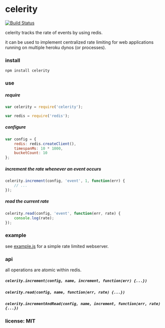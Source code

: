 # celerity

[![Build Status](https://travis-ci.org/snd/celerity.png)](https://travis-ci.org/snd/celerity)

celerity tracks the rate of events by using redis.

it can be used to implement centralized rate limiting for web applications running
on multiple heroku dynos (or processes).

### install

```
npm install celerity
```

### use

##### require

```javascript
var celerity = require('celerity');

var redis = require('redis');
```

##### configure

```javascript
var config = {
    redis: redis.createClient(),
    timespanMs: 10 * 1000,
    bucketCount: 10
};
```

##### increment the rate whenever an event occurs

```javascript
celerity.increment(config, 'event', 1, function(err) {
    // ...
});
```

##### read the current rate

```javascript
celerity.read(config, 'event', function(err, rate) {
    console.log(rate);
});
```

### example

see [example.js](example.js) for a simple rate limited webserver.

### api

all operations are atomic within redis.

##### `celerity.increment(config, name, increment, function(err) {...})`

##### `celerity.read(config, name, function(err, rate) {...})`

##### `celerity.incrementAndRead(config, name, increment, function(err, rate) {...})`

### license: MIT
